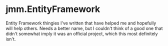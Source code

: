 # jmm.EntityFramework
Entity Framework thingies I've written that have helped me and hopefully will help others.  Needs a better name, but I couldn't think of a good one that didn't somewhat imply it was an official project, which this most definitely isn't.
